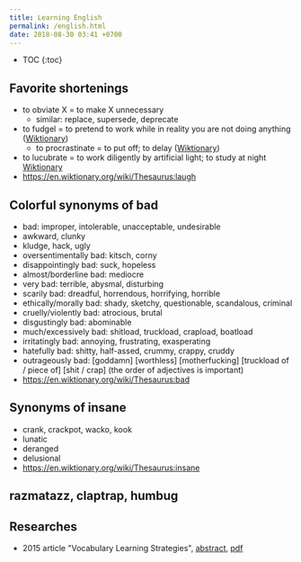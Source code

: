 ```yaml
---
title: Learning English
permalink: /english.html
date: 2018-08-30 03:41 +0700
---
```


- TOC
{:toc}

## Favorite shortenings

- to obviate X = to make X unnecessary
    - similar: replace, supersede, deprecate
- to fudgel = to pretend to work while in reality you are not doing anything ([Wiktionary](https://en.wiktionary.org/wiki/fudgel))
    - to procrastinate = to put off; to delay ([Wiktionary](https://en.wiktionary.org/wiki/procrastinate))
- to lucubrate = to work diligently by artificial light; to study at night [Wiktionary](https://en.wiktionary.org/wiki/lucubrate)
- https://en.wiktionary.org/wiki/Thesaurus:laugh

## Colorful synonyms of bad

- bad: improper, intolerable, unacceptable, undesirable
- awkward, clunky
- kludge, hack, ugly
- oversentimentally bad: kitsch, corny
- disappointingly bad: suck, hopeless
- almost/borderline bad: mediocre
- very bad: terrible, abysmal, disturbing
- scarily bad: dreadful, horrendous, horrifying, horrible
- ethically/morally bad: shady, sketchy, questionable, scandalous, criminal
- cruelly/violently bad: atrocious, brutal
- disgustingly bad: abominable
- much/excessively bad: shitload, truckload, crapload, boatload
- irritatingly bad: annoying, frustrating, exasperating
- hatefully bad: shitty, half-assed, crummy, crappy, cruddy
- outrageously bad: [goddamn] [worthless] [motherfucking] [truckload of / piece of] [shit / crap]
(the order of adjectives is important)
- https://en.wiktionary.org/wiki/Thesaurus:bad

## Synonyms of insane

- crank, crackpot, wacko, kook
- lunatic
- deranged
- delusional
- https://en.wiktionary.org/wiki/Thesaurus:insane

## razmatazz, claptrap, humbug

## Researches

- 2015 article "Vocabulary Learning Strategies",
[abstract](https://jyx.jyu.fi/handle/123456789/49945),
[pdf](https://jyx.jyu.fi/bitstream/handle/123456789/49945/vls.pdf)

